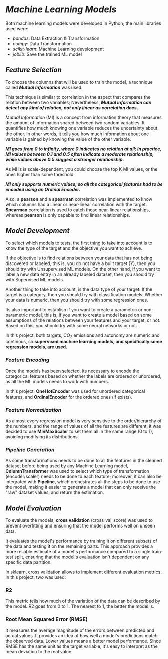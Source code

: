 
# ***Machine Learning Models***

Both machine learning models were developed in Python; the main libraries used were:

- *pandas*: Data Extraction &  Transformation 
- *numpy*: Data Transformation
- *scikit-learn*: Machine Learning development
- *joblib*: Save the trained ML model

## ***Feature Selection***

To choose the columns that will be used to train the model, a technique called ***Mutual Information*** was used. 

This technique is similar to correlation in the aspect that compares the relation between two variables; Nevertheless, ***Mutual Information can detect any kind of relation, not only linear as correlation does.***

*Mutual Information* (MI) is a concept from information theory that measures the amount of information shared between two random variables. It quantifies how much knowing one variable reduces the uncertainty about the other. In other words, it tells you how much information about one variable is gained by knowing the value of the other variable.

***MI goes from 0 to infinity, where 0 indicates no relation at all; In practice, MI values between 0.1 and 0.5 often indicate a moderate relationship, while values above 0.5 suggest a stronger relationship.***

As MI is is scale-dependent, you could choose the top K MI values, or the ones higher than some threshold. 

***MI only supports numeric values; so all the categorical features had to be encoded using an Ordinal Encoder.***

Also, a **pearson** and a **spearman** correlation was implemented to know which columns had a linear or near-linear correlation with the target. **Spearman** correlation is used to catch those near-linear relationships, whereas **pearson** is only capable to find linear relationships.

## ***Model Development***


To select which models to tests, the first thing to take into account is to know the type of the target and the objective you want to achieve.

If the objective is to find relations between your data that has not being discovered or labeled, this is, you do not have a built target (Y), then you should try with Unsupervised ML models. On the other hand, if you want to label a new data entry in an already labeled dataset, then you should try with Supervised ML models.

Another thing to take into account, is the data type of your target. If the target is a category, then you should try with classification models. Whether your data is numeric, then you should try with some regression ones.

Its also important to establish if you want to create a parametric or non-parametric model, this is, if you want to create a model based on some assumptions of the relations between your features and your target, or not. Based on this, you should try with some neural networks or not.

In this project, both targets, CO<sub>2</sub> emissions and autonomy are numeric and continous, so **supervised machine learning models, and specifically some regression models, are used**. 

### ***Feature Encoding***

Once the models has been selected, its necessary to encode the categorical features based on whether the labels are ordered or unordered, as all the ML models needs to work with numbers.

In this project, **OneHotEncoder** was used for unordered categorical features, and **OrdinalEncoder** for the ordered ones (if exists).

### ***Feature Normalization***

As almost every regression model is very sensitive to the order/hierarchy of the numbers, and the range of values of all the features are different, it was decided to use **MinMaxScaler** to set them all in the same range (0 to 1), avoiding modifying its distributions.

### ***Pipeline Generation***

As some transformations needs to be done to all the features in the cleaned dataset before being used by any Machine Learning model, **ColumnTransformer** was used to select which type of transformation (encoder/scaler) needs to be done to each feature; moreover, it can also be integrated with **Pipeline**, which orchestrates all the steps to be done to use the model, making it easier to generate a model that can only receive the "raw" dataset values, and return the estimation.


## ***Model Evaluation***

To evaluate the models, **cross validation** (cross_val_score) was used to prevent overfitting and ensuring that the model performs well on unseen data.


It evaluates the model's performance by training it on different subsets of the data and testing it on the remaining parts. This approach provides a more reliable estimate of a model's performance compared to a single train-test split, ensuring that the model's evaluation isn't dependent on any specific data partition.


In sklearn, cross validation allows to implement different evaluation metrics. In this project, two was used:

### **R2**

This metric tells how much of the variation of the data can be described by the model. R2 goes from 0 to 1. The nearest to 1, the better the model is.

### **Root Mean Squared Error (RMSE)**

It measures the average magnitude of the errors between predicted and actual values. It provides an idea of how well a model's predictions match the observed data. Lower values means a better model performance. Since RMSE has the same unit as the target variable, it's easy to interpret as the mean deviation to the real value. 


